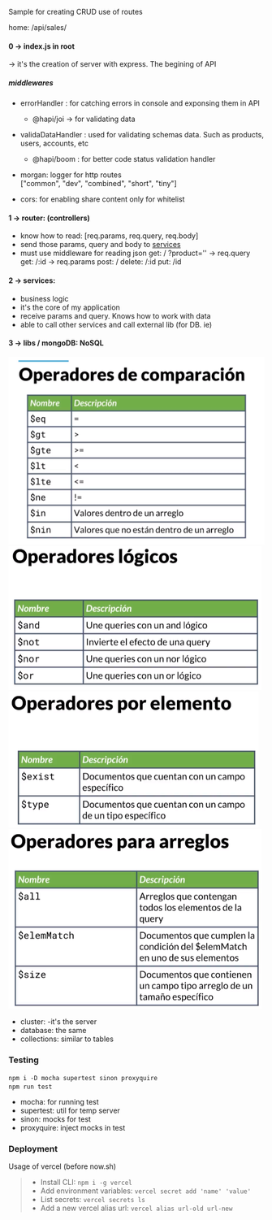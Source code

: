 Sample for creating CRUD
use of routes

home: /api/sales/

#### 0 -> index.js in root
-> it's the creation of server with express. The begining of API  

##### middlewares
* errorHandler : for catching errors in console and exponsing them in API
  * @hapi/joi -> for validating data
  
* validaDataHandler : used for validating schemas data. Such as products, users, accounts, etc 
  * @hapi/boom : for better code status validation handler

* morgan: logger for http routes  
  ["common", "dev", "combined", "short", "tiny"]
* cors: for enabling share content only for whitelist
#### 1 -> router: (controllers)
  * know how to read: [req.params, req.query, req.body]  
  * send those params, query and body to [services](#services)
  * must use middleware for reading json
  get: / ?product=''    ->  req.query
  get: /:id             ->  req.params
  post: /
  delete: /:id
  put: /id

#### 2 -> services:
  * business logic
  * it's the core of my application
  * receive params and query. Knows how to work with data
  * able to call other services and call external lib (for DB.  ie)


#### 3 -> libs / mongoDB: NoSQL
  ![Operador de Comparacion](./assets/images/mongodb_operadores_comparacion.png)   
  ![Operador Logicos](./assets/images/mongodb_operadores_logicos.png)   
  ![Operador Elementos](./assets/images/mongodb_operadores_elementos.png)   
  ![Operador Arreglos](./assets/images/mongodb_operadores_arreglos.png)   
  * cluster: -it's the server 
  * database: the same
  * collections: similar to tables

### Testing
``` npm i -D mocha supertest sinon proxyquire ```  
`` npm run test ``   
  * mocha: for running test
  * supertest: util for temp server
  * sinon: mocks for test
  * proxyquire: inject mocks in test

  ### Deployment
Usage of vercel (before now.sh)   
> * Install CLI: ``` npm i -g vercel ```   
> * Add environment variables: ``` vercel secret add 'name' 'value' ```  
> * List secrets: ``` vercel secrets ls  ```   
> * Add a new vercel alias url: ```vercel alias url-old url-new```   